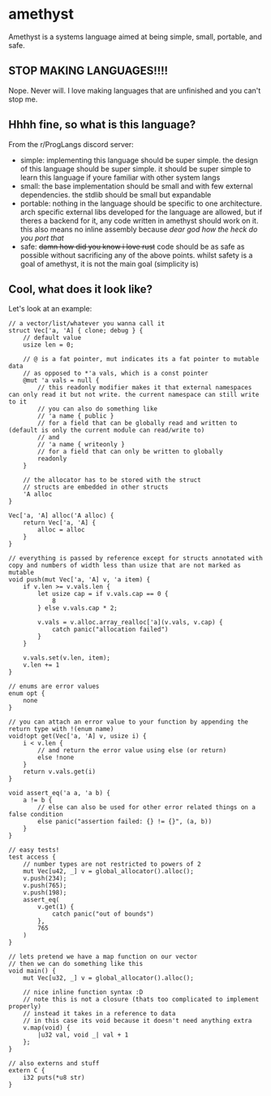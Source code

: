 # amethyst
Amethyst is a systems language aimed at being simple, small, portable, and safe.

## STOP MAKING LANGUAGES!!!!
Nope. Never will. I love making languages that are unfinished and you can't stop me.

## Hhhh fine, so what is this language?
From the r/ProgLangs discord server:
 - simple: implementing this language should be super simple. the design of this language should be super simple. it should be super simple to learn this language if youre familiar with other system langs
 - small: the base implementation should be small and with few external dependencies. the stdlib should be small but expandable
 - portable: nothing in the language should be specific to one architecture. arch specific external libs developed for the language are allowed, but if theres a backend for it, any code written in amethyst should work on it. this also means no inline assembly because *dear god how the heck do you port that*
 - safe: ~~damn how did you know i love rust~~ code should be as safe as possible without sacrificing any of the above points. whilst safety is a goal of amethyst, it is not the main goal (simplicity is)

## Cool, what does it look like?
Let's look at an example:
```
// a vector/list/whatever you wanna call it
struct Vec['a, 'A] { clone; debug } {
    // default value
    usize len = 0;

    // @ is a fat pointer, mut indicates its a fat pointer to mutable data
    // as opposed to *'a vals, which is a const pointer
    @mut 'a vals = null {
        // this readonly modifier makes it that external namespaces can only read it but not write. the current namespace can still write to it
        // you can also do something like
        // 'a name { public }
        // for a field that can be globally read and written to (default is only the current module can read/write to)
        // and
        // 'a name { writeonly }
        // for a field that can only be written to globally
        readonly
    }

    // the allocator has to be stored with the struct
    // structs are embedded in other structs
    'A alloc
}

Vec['a, 'A] alloc('A alloc) {
    return Vec['a, 'A] {
        alloc = alloc
    }
}

// everything is passed by reference except for structs annotated with copy and numbers of width less than usize that are not marked as mutable
void push(mut Vec['a, 'A] v, 'a item) {
    if v.len >= v.vals.len {
        let usize cap = if v.vals.cap == 0 {
            8
        } else v.vals.cap * 2;

        v.vals = v.alloc.array_realloc['a](v.vals, v.cap) {
            catch panic("allocation failed")
        }
    }

    v.vals.set(v.len, item);
    v.len += 1
}

// enums are error values
enum opt {
    none
}

// you can attach an error value to your function by appending the return type with !(enum name)
void!opt get(Vec['a, 'A] v, usize i) {
    i < v.len {
        // and return the error value using else (or return)
        else !none
    }
    return v.vals.get(i)
}

void assert_eq('a a, 'a b) {
    a != b {
        // else can also be used for other error related things on a false condition
        else panic("assertion failed: {} != {}", (a, b))
    }
}

// easy tests!
test access {
    // number types are not restricted to powers of 2
    mut Vec[u42, _] v = global_allocator().alloc();
    v.push(234);
    v.push(765);
    v.push(198);
    assert_eq(
        v.get(1) {
            catch panic("out of bounds")
        },
        765
    )
}

// lets pretend we have a map function on our vector
// then we can do something like this
void main() {
    mut Vec[u32, _] v = global_allocator().alloc();

    // nice inline function syntax :D
    // note this is not a closure (thats too complicated to implement properly)
    // instead it takes in a reference to data
    // in this case its void because it doesn't need anything extra
    v.map(void) {
        |u32 val, void _| val + 1
    };
}

// also externs and stuff
extern C {
    i32 puts(*u8 str)
}
```
